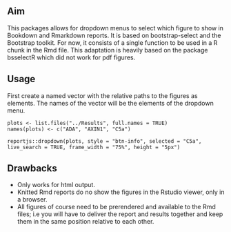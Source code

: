 ## Aim

This packages allows for dropdown menus to select which figure to show in Bookdown and Rmarkdown reports. It is based on bootstrap-select and the Bootstrap toolkit. For now, it consists of a single function to be used in a R chunk in the Rmd file. This adaptation is heavily based on the package bsselectR which did not work for pdf figures.

## Usage

First create a named vector with the relative paths to the figures as elements. The names of the vector will be the elements of the dropdown menu.

```{r}
plots <- list.files("../Results", full.names = TRUE)
names(plots) <- c("ADA", "AXIN1", "C5a")

reportjs::dropdown(plots, style = "btn-info", selected = "C5a", live_search = TRUE, frame_width = "75%", height = "5px")
```

## Drawbacks

- Only works for html output.
- Knitted Rmd reports do no show the figures in the Rstudio viewer, only in a browser.
- All figures of course need to be prerendered and available to the Rmd files; i.e you will have to deliver the report and results together and keep them in the same position relative to each other.
